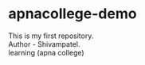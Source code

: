# apnacollege-demo
This is my first repository.
<br>
Author - Shivampatel.
<br>
learning (apna college)
